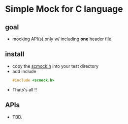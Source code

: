 # Simple Mock for C language

## goal
- mocking API(s) only w/ including **one** header file.

## install
- copy the [scmock.h](https://github.com/datsuns/scmock/blob/master/scmock.h) into your test directory
- add include
   ```c
   #include <scmock.h>
   ```
- Thats's all !!

## APIs
- TBD.
